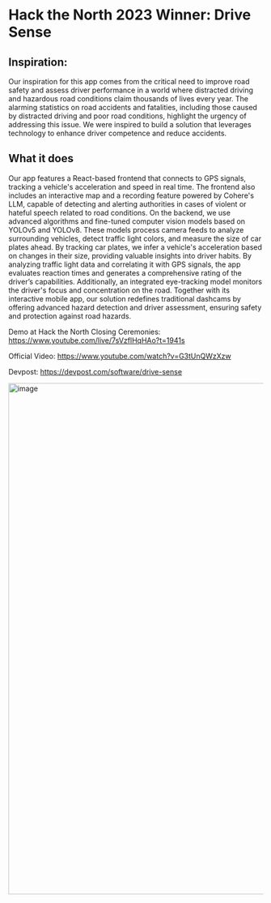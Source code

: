 # Hack the North 2023 Winner: Drive Sense

## Inspiration:
Our inspiration for this app comes from the critical need to improve road safety and assess driver performance in a world where distracted driving and hazardous road conditions claim thousands of lives every year. The alarming statistics on road accidents and fatalities, including those caused by distracted driving and poor road conditions, highlight the urgency of addressing this issue. We were inspired to build a solution that leverages technology to enhance driver competence and reduce accidents.

## What it does
Our app features a React-based frontend that connects to GPS signals, tracking a vehicle's acceleration and speed in real time. The frontend also includes an interactive map and a recording feature powered by Cohere's LLM, capable of detecting and alerting authorities in cases of violent or hateful speech related to road conditions.
On the backend, we use advanced algorithms and fine-tuned computer vision models based on YOLOv5 and YOLOv8. These models process camera feeds to analyze surrounding vehicles, detect traffic light colors, and measure the size of car plates ahead. By tracking car plates, we infer a vehicle's acceleration based on changes in their size, providing valuable insights into driver habits. By analyzing traffic light data and correlating it with GPS signals, the app evaluates reaction times and generates a comprehensive rating of the driver’s capabilities.
Additionally, an integrated eye-tracking model monitors the driver's focus and concentration on the road. Together with its interactive mobile app, our solution redefines traditional dashcams by offering advanced hazard detection and driver assessment, ensuring safety and protection against road hazards.

Demo at Hack the North Closing Ceremonies: https://www.youtube.com/live/7sVzflHqHAo?t=1941s

Official Video: https://www.youtube.com/watch?v=G3tUnQWzXzw

Devpost: https://devpost.com/software/drive-sense

<img width="1009" alt="image" src="https://github.com/user-attachments/assets/14b2c86f-1c78-448c-ba03-a80da93555c9" />
